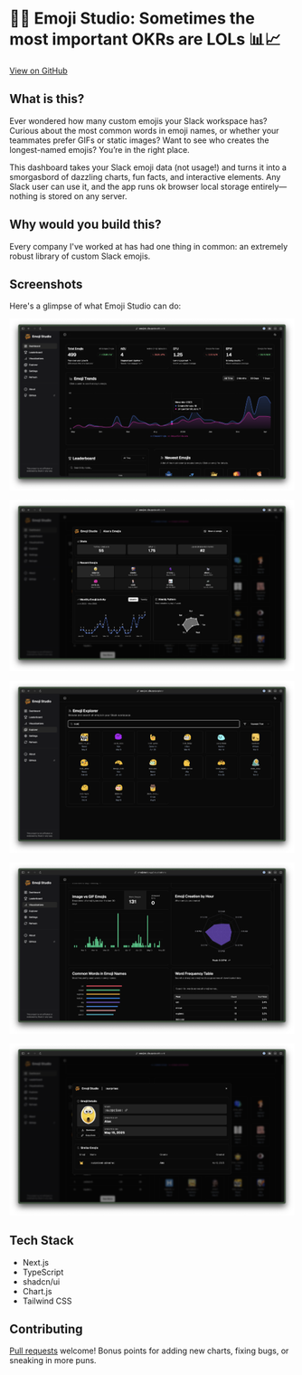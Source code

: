 # 🥳🤠 Emoji Studio: Sometimes the most important OKRs are LOLs 📊📈
[View on GitHub](https://github.com/jweingardt12/Emoji-Studio)

## What is this?

Ever wondered how many custom emojis your Slack workspace has? Curious about the most common words in emoji names, or whether your teammates prefer GIFs or static images? Want to see who creates the longest-named emojis? You’re in the right place.

This dashboard takes your Slack emoji data (not usage!) and turns it into a smorgasbord of dazzling charts, fun facts, and interactive elements. Any Slack user can use it, and the app runs ok browser local storage entirely—nothing is stored on any server. 


## Why would you build this?

Every company I've worked at has had one thing in common: an extremely robust library of custom Slack emojis.

## Screenshots

Here's a glimpse of what Emoji Studio can do:

![Main Dashboard View](/assets/screenshots/main-dashboard-view.png "Main Dashboard - Overview of emoji trends and leaderboard")

![User Dashboard View](/assets/screenshots/user-dashboard-view.png "User Dashboard - Stats and activity for a specific user")

![Emoji Explorer View](/assets/screenshots/explorer-view.png "Emoji Explorer - Browse and search all emojis")

![Visualizations Page](/assets/screenshots/visualizations-view.png "Visualizations - Various charts showing emoji trends and data")

![Emoji Details Overlay](/assets/screenshots/emoji-details-overlay.png "Emoji Details - Modal showing details for a specific emoji")



## Tech Stack

- Next.js
- TypeScript
- shadcn/ui 
- Chart.js
- Tailwind CSS

## Contributing

[Pull requests](https://github.com/jweingardt12/Emoji-Studio) welcome! Bonus points for adding new charts, fixing bugs, or sneaking in more puns.
